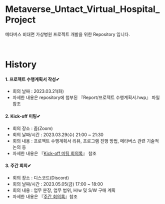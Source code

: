 # Metaverse_Untact_Virtual_Hospital_Project
메타버스 비대면 가상병원 프로젝트 개발을 위한 Repository 입니다.

<br/>

<h1>History</h1>

#### 1. 프로젝트 수행계획서 작성✔  
- 회의 날짜 : 2023.03.21(화)  
- 자세한 내용은 repository에 첨부된 『Report/프로젝트 수행계획서.hwp』 파일 참조

#### 2. Kick-off 미팅✔  
- 회의 장소 : 줌(Zoom)
- 회의 날짜/시간 : 2023.03.29(수) 21:00 ~ 21:30
- 회의 내용 : 프로젝트 수행계획서 리뷰, 프로그램 진행 방법, 메타버스 관련 기술적 논의 등
- 자세한 내용은 『[Kick-off 미팅 회의록](https://diligent-somersault-a58.notion.site/919cc1281f3d45e3a0cdd4f63924b1ed)』 참조

#### 3. 주간 회의✔
- 회의 장소 : 디스코드(Discord)
- 회의 날짜/시간 : 2023.05.05(금) 17:00 ~ 18:00
- 회의 내용 : 업무 분장, 업무 범위, H/w 및 S/W 구매 계획
- 자세한 내용은 『[주간 회의록](https://www.notion.so/71cc26c361f641d085a6e68456e6061a?pvs=4)』참조
